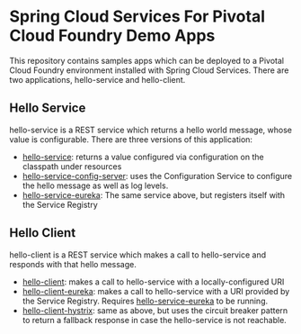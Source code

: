 # Spring Cloud Services For Pivotal Cloud Foundry Demo Apps
This repository contains samples apps which can be deployed to a Pivotal Cloud Foundry environment installed with Spring Cloud Services. There are two applications, hello-service and hello-client. 

## Hello Service
hello-service is a REST service which returns a hello world message, whose value is configurable. There are three versions of this application:
* [hello-service](hello-service): returns a value configured via configuration on the classpath under resources
* [hello-service-config-server](hello-service-config-server): uses the Configuration Service to configure the hello message as well as log levels. 
* [hello-service-eureka](hello-service-eureka): The same service above, but registers itself with the Service Registry

## Hello Client
hello-client is a REST service which makes a call to hello-service and responds with that hello message. 
* [hello-client](hello-client): makes a call to hello-service with a locally-configured URI
* [hello-client-eureka](hello-client-eureka): makes a call to hello-service with a URI provided by the Service Registry. Requires [hello-service-eureka](hello-service-eureka) to be running.
* [hello-client-hystrix](hello-client-hystrix): same as above, but uses the circuit breaker pattern to return a fallback response in case the hello-service is not reachable. 





